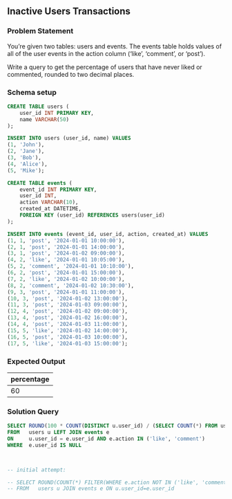 ## Inactive Users Transactions

### Problem Statement 

You’re given two tables: users and events. The events table holds values of all of the user events in the action column (‘like’, ‘comment’, or ‘post’).

Write a query to get the percentage of users that have never liked or commented, rounded to two decimal places.


### Schema setup 

```sql
CREATE TABLE users (
    user_id INT PRIMARY KEY,
    name VARCHAR(50)
);

INSERT INTO users (user_id, name) VALUES
(1, 'John'),
(2, 'Jane'),
(3, 'Bob'),
(4, 'Alice'),
(5, 'Mike');

CREATE TABLE events (
    event_id INT PRIMARY KEY,
    user_id INT,
    action VARCHAR(10),
    created_at DATETIME,
    FOREIGN KEY (user_id) REFERENCES users(user_id)
);

INSERT INTO events (event_id, user_id, action, created_at) VALUES
(1, 1, 'post', '2024-01-01 10:00:00'),
(2, 1, 'post', '2024-01-01 14:00:00'),
(3, 1, 'post', '2024-01-02 09:00:00'),
(4, 2, 'like', '2024-01-01 10:05:00'),
(5, 2, 'comment', '2024-01-01 10:10:00'),
(6, 2, 'post', '2024-01-01 15:00:00'),
(7, 2, 'like', '2024-01-02 10:00:00'),
(8, 2, 'comment', '2024-01-02 10:30:00'),
(9, 3, 'post', '2024-01-01 11:00:00'),
(10, 3, 'post', '2024-01-02 13:00:00'),
(11, 3, 'post', '2024-01-03 09:00:00'),
(12, 4, 'post', '2024-01-02 09:00:00'),
(13, 4, 'post', '2024-01-02 16:00:00'),
(14, 4, 'post', '2024-01-03 11:00:00'),
(15, 5, 'like', '2024-01-02 14:00:00'),
(16, 5, 'post', '2024-01-03 10:00:00'),
(17, 5, 'like', '2024-01-03 15:00:00');
```

### Expected Output 

percentage |
--|
60 |


### Solution Query 

```sql
SELECT ROUND(100 * COUNT(DISTINCT u.user_id) / (SELECT COUNT(*) FROM users), 2) as percentage
FROM   users u LEFT JOIN events e 
ON     u.user_id = e.user_id AND e.action IN ('like', 'comment')
WHERE  e.user_id IS NULL



-- initial attempt:

-- SELECT ROUND(COUNT(*) FILTER(WHERE e.action NOT IN ('like', 'comment')) / COUNT(*), 2) as percentage
-- FROM   users u JOIN events e ON u.user_id=e.user_id
```